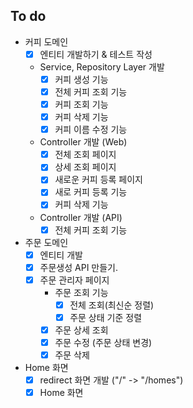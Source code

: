 ## To do
- 커피 도메인
  - [X] 엔티티 개발하기 & 테스트 작성
  - Service, Repository Layer 개발
    - [X] 커피 생성 기능
    - [X] 전체 커피 조회 기능
    - [X] 커피 조회 기능
    - [X] 커피 삭제 기능
    - [X] 커피 이름 수정 기능
  - Controller 개발 (Web)
    - [X] 전체 조회 페이지
    - [X] 상세 조회 페이지
    - [X] 새로운 커피 등록 페이지
    - [X] 새로 커피 등록 기능
    - [X] 커피 삭제 기능
  - Controller 개발 (API)
    - [X] 전체 커피 조회 기능
- 주문 도메인
  - [X] 엔티티 개발
  - [X] 주문생성 API 만들기.
  - [X] 주문 관리자 페이지
    - 주문 조회 기능
      - [X] 전체 조회(최신순 정렬)
      - [X] 주문 상태 기준 정렬
    - [X] 주문 상세 조회
    - [X] 주문 수정 (주문 상태 변경)
    - [X] 주문 삭제
- Home 화면
  - [X] redirect 화면 개발 ("/" -> "/homes")
  - [X] Home 화면